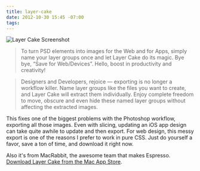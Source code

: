 ```yaml
---
title: layer-cake
date: 2012-10-30 15:45 -07:00
tags:
---
```


![Layer Cake Screenshot](http://f.cl.ly/items/461c0d2i1w2i1o0h0H2A/mza_2162241797129234367.jpeg)

> To turn PSD elements into images for the Web and for Apps, simply name your layer groups once and let Layer Cake do its magic. Bye bye, “Save for Web/Devices”. Hello, boost in productivity and creativity!

> Designers and Developers, rejoice — exporting is no longer a workflow killer. Name layer groups like the files you want to create, and Layer Cake will extract them individually. Enjoy complete freedom to move, obscure and even hide these named layer groups without affecting the extracted images.

This fixes one of the biggest problems with the Photoshop workflow, exporting all those images. Even with slicing, updating an iOS app design can take quite awhile to update and then export. For web design, this messy export is one of the reasons I prefer to work in pure CSS. Just do yourself a favor, save a ton of time, and download it right now.

Also it's from MacRabbit, the awesome team that makes Espresso. [Download Layer Cake from the Mac App Store](http://itunes.apple.com/us/app/layer-cake/id512533449?ls=1&mt=12).

